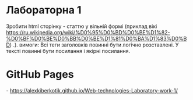 <h1>Лабораторна 1</h1>
<p>Зробити html сторінку - статтю у вільній формі (приклад вікі <a href="https://ru.wikipedia.org/wiki/%D0%95%D0%BD%D0%BE%D1%82-%D0%BF%D0%BE%D0%BB%D0%BE%D1%81%D0%BA%D1%83%D0%BD" rel="nofollow">https://ru.wikipedia.org/wiki/%D0%95%D0%BD%D0%BE%D1%82-%D0%BF%D0%BE%D0%BB%D0%BE%D1%81%D0%BA%D1%83%D0%BD</a>) .).
вимоги:
Всі теги заголовків повинні бути логічно розставлені.
У тексті повинні бути посилання і якірні посилання.
<h1>GitHub Pages</h1> - <a href="https://alexkiberkotik.github.io/Web-technologies-Laboratory-work-1/" rel="nofollow"> https://alexkiberkotik.github.io/Web-technologies-Laboratory-work-1/</a>
